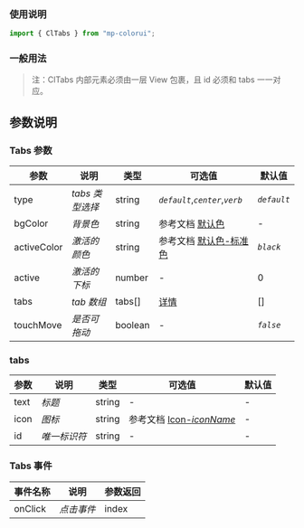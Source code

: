### 使用说明

```jsx
import { ClTabs } from "mp-colorui";
```

### 一般用法

> 注：ClTabs 内部元素必须由一层 View 包裹，且 id 必须和 tabs 一一对应。

<CodeShow componentName='tabs' />

## 参数说明

### Tabs 参数

| 参数        | 说明            | 类型    | 可选值                                          | 默认值      |
| ----------- | --------------- | ------- | ----------------------------------------------- | ----------- |
| type        | _tabs 类型选择_ | string  | _`default`_,_`center`_,_`verb`_                 | _`default`_ |
| bgColor     | _背景色_        | string  | 参考文档 [默认色](/home/color)                  | -           |
| activeColor | _激活的颜色_    | string  | 参考文档 [默认色-标准色](/home/color#标准色) | _`black`_   |
| active      | _激活的下标_    | number  | -                                               | 0           |
| tabs        | _tab 数组_      | tabs[]  | [详情](/navigate/tabs#tabs)                  | []          |
| touchMove   | _是否可拖动_    | boolean | -                                               | _`false`_   |

### tabs

| 参数 | 说明         | 类型   | 可选值                                             | 默认值 |
| ---- | ------------ | ------ | -------------------------------------------------- | ------ |
| text | _标题_       | string | -                                                  | -      |
| icon | _图标_       | string | 参考文档 [Icon-_iconName_](/base/icon#iconname) | -      |
| id   | _唯一标识符_ | string | -                                                  | -      |

### Tabs 事件

| 事件名称 | 说明       | 参数返回 |
| -------- | ---------- | -------- |
| onClick  | _点击事件_ | index    |

<FloatPhone url="https://yinliangdream.github.io/mp-colorui-h5-demo/#/pages/components/tabs/index" />
